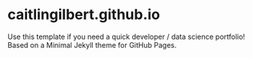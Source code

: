 # caitlingilbert.github.io
Use this template if you need a quick developer / data science portfolio! Based on a Minimal Jekyll theme for GitHub Pages.
